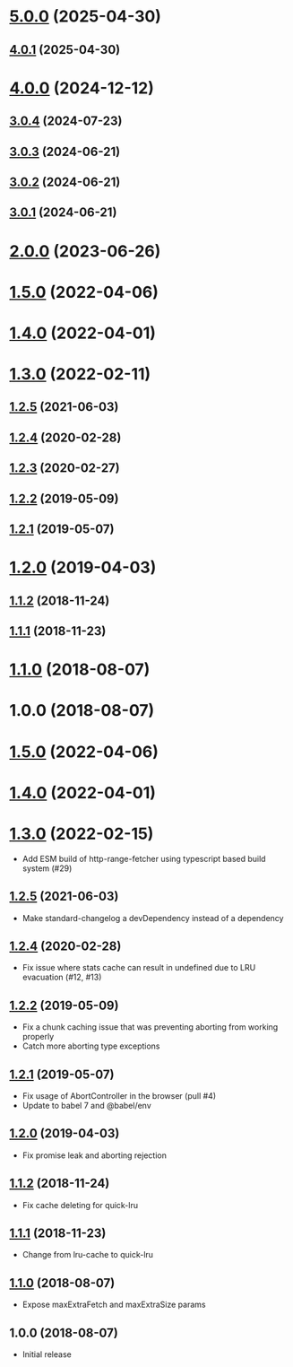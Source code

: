 # [5.0.0](https://github.com/rbuels/http-range-fetcher/compare/v4.0.0...v5.0.0) (2025-04-30)

## [4.0.1](https://github.com/rbuels/http-range-fetcher/compare/v4.0.0...v4.0.1) (2025-04-30)

# [4.0.0](https://github.com/rbuels/http-range-fetcher/compare/v3.0.4...v4.0.0) (2024-12-12)

## [3.0.4](https://github.com/rbuels/http-range-fetcher/compare/v3.0.3...v3.0.4) (2024-07-23)

## [3.0.3](https://github.com/rbuels/http-range-fetcher/compare/v3.0.2...v3.0.3) (2024-06-21)

## [3.0.2](https://github.com/rbuels/http-range-fetcher/compare/v2.0.0...v3.0.2) (2024-06-21)

## [3.0.1](https://github.com/rbuels/http-range-fetcher/compare/v2.0.0...v3.0.1) (2024-06-21)

# [2.0.0](https://github.com/rbuels/http-range-fetcher/compare/v1.5.0...v2.0.0) (2023-06-26)

# [1.5.0](https://github.com/rbuels/http-range-fetcher/compare/v1.4.0...v1.5.0) (2022-04-06)

# [1.4.0](https://github.com/rbuels/http-range-fetcher/compare/v1.3.0...v1.4.0) (2022-04-01)

# [1.3.0](https://github.com/rbuels/http-range-fetcher/compare/v1.2.5...v1.3.0) (2022-02-11)

## [1.2.5](https://github.com/rbuels/http-range-fetcher/compare/v1.2.4...v1.2.5) (2021-06-03)

## [1.2.4](https://github.com/rbuels/http-range-fetcher/compare/v1.2.3...v1.2.4) (2020-02-28)

## [1.2.3](https://github.com/rbuels/http-range-fetcher/compare/v1.2.2...v1.2.3) (2020-02-27)

## [1.2.2](https://github.com/rbuels/http-range-fetcher/compare/v1.2.1...v1.2.2) (2019-05-09)

## [1.2.1](https://github.com/rbuels/http-range-fetcher/compare/v1.2.0...v1.2.1) (2019-05-07)

# [1.2.0](https://github.com/rbuels/http-range-fetcher/compare/v1.1.2...v1.2.0) (2019-04-03)

## [1.1.2](https://github.com/rbuels/http-range-fetcher/compare/v1.1.1...v1.1.2) (2018-11-24)

## [1.1.1](https://github.com/rbuels/http-range-fetcher/compare/v1.1.0...v1.1.1) (2018-11-23)

# [1.1.0](https://github.com/rbuels/http-range-fetcher/compare/v1.0.0...v1.1.0) (2018-08-07)

# 1.0.0 (2018-08-07)

# [1.5.0](https://github.com/rbuels/http-range-fetcher/compare/v1.4.0...v1.5.0) (2022-04-06)

# [1.4.0](https://github.com/rbuels/http-range-fetcher/compare/v1.3.0...v1.4.0) (2022-04-01)

<a name="1.3.0"></a>

# [1.3.0](https://github.com/rbuels/http-range-fetcher/compare/v1.2.5...v1.3.0) (2022-02-15)

- Add ESM build of http-range-fetcher using typescript based build system (#29)

<a name="1.2.5"></a>

## [1.2.5](https://github.com/rbuels/http-range-fetcher/compare/v1.2.4...v1.2.5) (2021-06-03)

- Make standard-changelog a devDependency instead of a dependency

<a name="1.2.4"></a>

## [1.2.4](https://github.com/rbuels/http-range-fetcher/compare/v1.2.3...v1.2.4) (2020-02-28)

- Fix issue where stats cache can result in undefined due to LRU evacuation
  (#12, #13)

## [1.2.2](https://github.com/rbuels/http-range-fetcher/compare/v1.2.1...v1.2.2) (2019-05-09)

- Fix a chunk caching issue that was preventing aborting from working properly
- Catch more aborting type exceptions

## [1.2.1](https://github.com/rbuels/http-range-fetcher/compare/v1.2.0...v1.2.1) (2019-05-07)

- Fix usage of AbortController in the browser (pull #4)
- Update to babel 7 and @babel/env

## [1.2.0](https://github.com/rbuels/http-range-fetcher/compare/v1.1.2...v1.2.0) (2019-04-03)

- Fix promise leak and aborting rejection

## [1.1.2](https://github.com/rbuels/http-range-fetcher/compare/v1.1.1...v1.1.2) (2018-11-24)

- Fix cache deleting for quick-lru

## [1.1.1](https://github.com/rbuels/http-range-fetcher/compare/v1.1.0...v1.1.1) (2018-11-23)

- Change from lru-cache to quick-lru

## [1.1.0](https://github.com/rbuels/http-range-fetcher/compare/v1.0.0...v1.1.0) (2018-08-07)

- Expose maxExtraFetch and maxExtraSize params

## 1.0.0 (2018-08-07)

- Initial release
